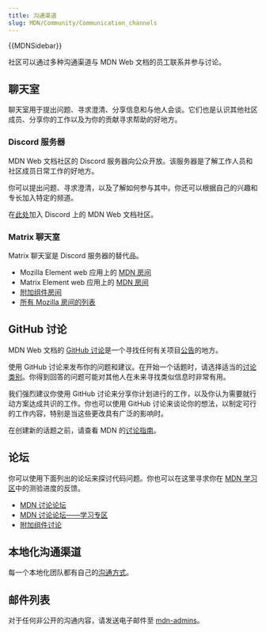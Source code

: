 ```yaml
---
title: 沟通渠道
slug: MDN/Community/Communication_channels
---
```


{{MDNSidebar}}

社区可以通过多种沟通渠道与 MDN Web 文档的员工联系并参与讨论。

## 聊天室

聊天室用于提出问题、寻求澄清、分享信息和与他人会谈。它们也是认识其他社区成员、分享你的工作以及为你的贡献寻求帮助的好地方。

### Discord 服务器

MDN Web 文档社区的 Discord 服务器向公众开放。该服务器是了解工作人员和社区成员日常工作的好地方。

你可以提出问题、寻求澄清，以及了解如何参与其中。你还可以根据自己的兴趣和专长加入特定的频道。

在[此处](https://discord.gg/aZqEtMrbr7)加入 Discord 上的 MDN Web 文档社区。

### Matrix 聊天室

Matrix 聊天室是 Discord 服务器的替代品。

- Mozilla Element web 应用上的 [MDN 房间](https://chat.mozilla.org/#/room/#mdn:mozilla.org)
- Matrix Element web 应用上的 [MDN 房间](https://app.element.io/#/room/#mdn:mozilla.org)
- [附加组件房间](https://chat.mozilla.org/#/room/#addons:mozilla.org)
- [所有 Mozilla 房间的列表](https://wiki.mozilla.org/Matrix#Commonly_used_rooms)

## GitHub 讨论

MDN Web 文档的 [GitHub 讨论](https://github.com/orgs/mdn/discussions)是一个寻找任何有关项目[公告](https://github.com/orgs/mdn/discussions/categories/announcements)的地方。

使用 GitHub 讨论来发布你的问题和建议。在开始一个话题时，请选择适当的[讨论类别](https://github.com/mdn/mdn-community#github-discussions)。你得到回答的问题可能对其他人在未来寻找类似信息时非常有用。

我们强烈建议你使用 GitHub 讨论来分享你计划进行的工作，以及你认为需要就行动方案达成共识的工作。你也可以使用 GitHub 讨论来谈论你的想法，以制定可行的工作内容，特别是当这些更改具有广泛的影响时。

在创建新的话题之前，请查看 MDN 的[讨论指南](/zh-CN/docs/MDN/Community/Discussions)。

## 论坛

你可以使用下面列出的论坛来探讨代码问题。你也可以在这里寻求你在 [MDN 学习区](/zh-CN/docs/Learn)中的测验进度的反馈。

- [MDN 讨论论坛](https://discourse.mozilla.org/c/mdn/236)
- [MDN 讨论论坛——学习专区](https://discourse.mozilla.org/c/mdn/learn/250)
- [附加组件讨论](https://discourse.mozilla.org/c/add-ons/35)

## 本地化沟通渠道

每一个本地化团队都有自己的[沟通方式](/zh-CN/docs/MDN/Community/Contributing/Translated_content)。

## 邮件列表

对于任何非公开的沟通内容，请发送电子邮件至 [mdn-admins](mailto:mdn-admins@mozilla.org)。
